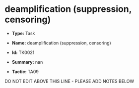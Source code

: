 # deamplification (suppression, censoring)

* **Type:** Task

* **Name:** deamplification (suppression, censoring)

* **Id:** TK0021

* **Summary:** nan

* **Tactic:** TA09

DO NOT EDIT ABOVE THIS LINE - PLEASE ADD NOTES BELOW